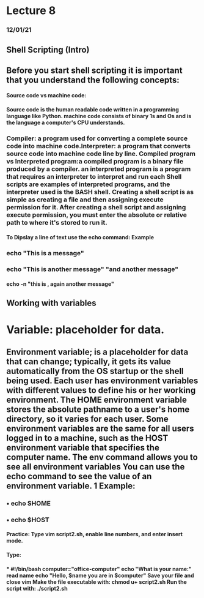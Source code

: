 # Lecture 8 
### 12/01/21

## Shell Scripting (Intro)


###  
## Before you start shell scripting it is important that you understand the following concepts:
#### Source code vs machine code:
#### Source code is the human readable code written in a programming language like Python. machine code consists of binary 1s and Os and is the language a computer's CPU understands.

### Compiler: a program used for converting a complete source code into machine code.Interpreter: a program that converts source code into machine code line by line. Compiled program vs Interpreted program:a compiled program is a binary file produced by a compiler. an interpreted program is a program that requires an interpreter to interpret and run each Shell scripts are examples of interpreted programs, and the interpreter used is the BASH shell. Creating a shell script is as simple as creating a file and then assigning execute permission for it. After creating a shell script and assigning execute permission, you must enter the absolute or relative path to where it's stored to run it.

#### To Dipslay a line of text use the echo command: Example
### echo "This is a message" 
### echo "This is another message" "and another message"
#### echo -n "this is , again another message"

## Working with variables

# Variable: placeholder for data.
## Environment variable; is a placeholder for data that can change; typically, it gets its value automatically from the OS startup or the shell being used. Each user has environment variables with  different values to define his or her working environment. The HOME environment variable stores the absolute pathname to a user's home directory, so it varies for each user. Some environment variables are the same for all users logged in to a machine, such as the HOST environment variable that specifies the computer name. The env command allows you to see all environment variables You can use the echo command to see the value of an environment variable. 1 Example:
### • echo SHOME
### • echo $HOST

####  Practice: Type vim script2.sh, enable line numbers, and enter insert mode.
#### Type:
#### * #!/bin/bash  computer="office-computer" echo "What is your name:"                                  read name                                echo "Hello, $name you are in $computer" Save your file and close vim             Make the file executable with: chmod u+ script2.sh                                Run the script with: ./script2.sh